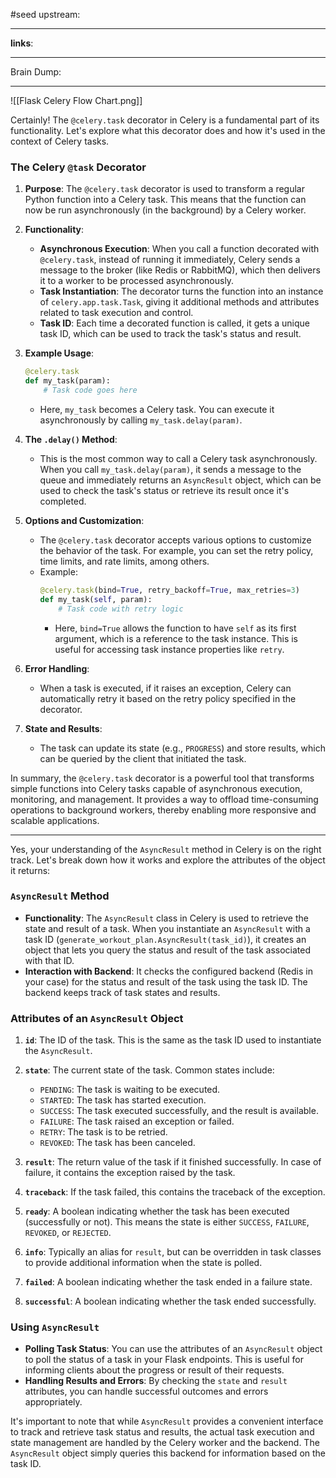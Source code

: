 #seed 
upstream:

---

**links**: 

---

Brain Dump: 

--- 

![[Flask Celery Flow Chart.png]]




Certainly! The `@celery.task` decorator in Celery is a fundamental part of its functionality. Let's explore what this decorator does and how it's used in the context of Celery tasks.

### The Celery `@task` Decorator

1. **Purpose**: The `@celery.task` decorator is used to transform a regular Python function into a Celery task. This means that the function can now be run asynchronously (in the background) by a Celery worker.

2. **Functionality**:
   - **Asynchronous Execution**: When you call a function decorated with `@celery.task`, instead of running it immediately, Celery sends a message to the broker (like Redis or RabbitMQ), which then delivers it to a worker to be processed asynchronously.
   - **Task Instantiation**: The decorator turns the function into an instance of `celery.app.task.Task`, giving it additional methods and attributes related to task execution and control.
   - **Task ID**: Each time a decorated function is called, it gets a unique task ID, which can be used to track the task's status and result.

3. **Example Usage**:
   ```python
   @celery.task
   def my_task(param):
       # Task code goes here
   ```
   - Here, `my_task` becomes a Celery task. You can execute it asynchronously by calling `my_task.delay(param)`.

4. **The `.delay()` Method**:
   - This is the most common way to call a Celery task asynchronously. When you call `my_task.delay(param)`, it sends a message to the queue and immediately returns an `AsyncResult` object, which can be used to check the task's status or retrieve its result once it's completed.

5. **Options and Customization**:
   - The `@celery.task` decorator accepts various options to customize the behavior of the task. For example, you can set the retry policy, time limits, and rate limits, among others.
   - Example:
     ```python
     @celery.task(bind=True, retry_backoff=True, max_retries=3)
     def my_task(self, param):
         # Task code with retry logic
     ```
     - Here, `bind=True` allows the function to have `self` as its first argument, which is a reference to the task instance. This is useful for accessing task instance properties like `retry`.

6. **Error Handling**:
   - When a task is executed, if it raises an exception, Celery can automatically retry it based on the retry policy specified in the decorator.

7. **State and Results**:
   - The task can update its state (e.g., `PROGRESS`) and store results, which can be queried by the client that initiated the task.

In summary, the `@celery.task` decorator is a powerful tool that transforms simple functions into Celery tasks capable of asynchronous execution, monitoring, and management. It provides a way to offload time-consuming operations to background workers, thereby enabling more responsive and scalable applications.


---


Yes, your understanding of the `AsyncResult` method in Celery is on the right track. Let's break down how it works and explore the attributes of the object it returns:

### `AsyncResult` Method
- **Functionality**: The `AsyncResult` class in Celery is used to retrieve the state and result of a task. When you instantiate an `AsyncResult` with a task ID (`generate_workout_plan.AsyncResult(task_id)`), it creates an object that lets you query the status and result of the task associated with that ID.
- **Interaction with Backend**: It checks the configured backend (Redis in your case) for the status and result of the task using the task ID. The backend keeps track of task states and results.

### Attributes of an `AsyncResult` Object
1. **`id`**: The ID of the task. This is the same as the task ID used to instantiate the `AsyncResult`.

2. **`state`**: The current state of the task. Common states include:
   - `PENDING`: The task is waiting to be executed.
   - `STARTED`: The task has started execution.
   - `SUCCESS`: The task executed successfully, and the result is available.
   - `FAILURE`: The task raised an exception or failed.
   - `RETRY`: The task is to be retried.
   - `REVOKED`: The task has been canceled.

3. **`result`**: The return value of the task if it finished successfully. In case of failure, it contains the exception raised by the task.

4. **`traceback`**: If the task failed, this contains the traceback of the exception.

5. **`ready`**: A boolean indicating whether the task has been executed (successfully or not). This means the state is either `SUCCESS`, `FAILURE`, `REVOKED`, or `REJECTED`.

6. **`info`**: Typically an alias for `result`, but can be overridden in task classes to provide additional information when the state is polled.

7. **`failed`**: A boolean indicating whether the task ended in a failure state.

8. **`successful`**: A boolean indicating whether the task ended successfully.

### Using `AsyncResult`
- **Polling Task Status**: You can use the attributes of an `AsyncResult` object to poll the status of a task in your Flask endpoints. This is useful for informing clients about the progress or result of their requests.
- **Handling Results and Errors**: By checking the `state` and `result` attributes, you can handle successful outcomes and errors appropriately.

It's important to note that while `AsyncResult` provides a convenient interface to track and retrieve task status and results, the actual task execution and state management are handled by the Celery worker and the backend. The `AsyncResult` object simply queries this backend for information based on the task ID.